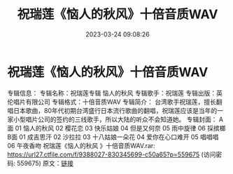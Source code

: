﻿---
title: 祝瑞莲《恼人的秋风》十倍音质WAV
date: 2023-03-24 09:08:26
categories: WAV车载音乐、镜像
tags: 华语中文
---
# 祝瑞莲《恼人的秋风》十倍音质WAV

专辑信息：
专辑名称：祝瑞莲专辑 恼人的秋风
专辑歌手：祝瑞莲
专辑出版：英伦唱片有限公司
专辑格式：十倍音质WAV
专辑简介：
台湾歌手祝瑞莲，擅长翻唱日本歌曲，80年代初期台湾盛行日本流行歌曲的翻唱，祝瑞莲应该是当年的一家小型唱片公司的签约的三线歌手，所以大陆的听众不会知道她。
专辑封面：
A面
01 恼人的秋风
02 樱花恋
03 快乐姑娘
04 但是又何奈
05 雨中旋律
06 採摈榔
B面
01 成吉思汗
02 沙拉拉
03 十八姑娘一朵花
04 爱你在心口难开
05 唱唱唱
06 午夜香吻
祝瑞莲《恼人的秋风 》十倍音质WAV.rar: https://url27.ctfile.com/f/9388027-830345699-c50a65?p=559675
(访问密码: 559675)
原文：[链接](https://blog.sina.com.cn/s/blog_1647c7e760103114g.html)